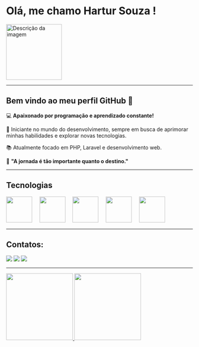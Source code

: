 # Olá, me chamo Hartur Souza ! 
<img src="https://github.com/user-attachments/assets/c9395393-4cac-4a99-9346-e6fe47ab5edd" alt="Descrição da imagem" width="150">

<hr>

## Bem vindo ao meu perfil GitHub 👋

<div>
  <p>💻 <strong>Apaixonado por programação e aprendizado constante!</strong></p>
  <p>🚀 Iniciante no mundo do desenvolvimento, sempre em busca de aprimorar minhas habilidades e explorar novas tecnologias.</p>
  <p>📚 Atualmente focado em PHP, Laravel e desenvolvimento web.</p>
  <p>🌟 <strong>"A jornada é tão importante quanto o destino."</strong></p>
</div>

<hr>

## Tecnologias 

<img src="https://cdn.jsdelivr.net/gh/devicons/devicon@latest/icons/html5/html5-original.svg" width="70" height="70" /> &nbsp;&nbsp;&nbsp; <img src="https://cdn.jsdelivr.net/gh/devicons/devicon@latest/icons/css3/css3-original.svg" width="70" height="70" /> &nbsp;&nbsp;&nbsp; <img src="https://cdn.jsdelivr.net/gh/devicons/devicon@latest/icons/javascript/javascript-original.svg" width="70" height="70" /> &nbsp;&nbsp;&nbsp; <img src="https://cdn.jsdelivr.net/gh/devicons/devicon@latest/icons/php/php-original.svg" width="70" height="70" /> &nbsp;&nbsp;&nbsp; <img src="https://cdn.jsdelivr.net/gh/devicons/devicon@latest/icons/laravel/laravel-original.svg" width="70" height="70" /> &nbsp;&nbsp;&nbsp;

<hr>

## Contatos:

<div>
<a href="https://instagram.com/hartursouza01" target="_blank"><img loading="lazy" src="https://img.shields.io/badge/-Instagram-%23E4405F?style=for-the-badge&logo=instagram&logoColor=white" target="_blank"></a>
<a href = "mailto:hartursouza3@gmail.com"><img loading="lazy" src="https://img.shields.io/badge/Gmail-D14836?style=for-the-badge&logo=gmail&logoColor=white" target="_blank"></a>
<a href="https://www.linkedin.com/in/hartursouza" target="_blank"><img loading="lazy" src="https://img.shields.io/badge/-LinkedIn-%230077B5?style=for-the-badge&logo=linkedin&logoColor=white" target="_blank"></a>   
</div>

<hr>

<div>
<a href="https://github.com/seu-usuário-aqui">
<img loading="lazy" height="180em" src="https://github-readme-stats.vercel.app/api/top-langs/?username=hartursouza&layout=compact&langs_count=7&theme=dracula"/>
<img loading="lazy" height="180em" src="https://github-readme-stats.vercel.app/api?username=hartursouza&show_icons=true&theme=dracula&include_all_commits=true&count_private=true"/>
</div>
          
